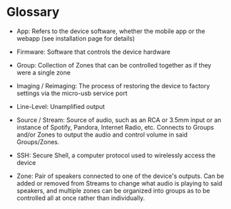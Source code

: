 # Glossary

- App: Refers to the device software, whether the mobile app or the webapp (see installation page for details)

- Firmware: Software that controls the device hardware

- Group: Collection of Zones that can be controlled together as if they were a single zone

- Imaging / Reimaging: The process of restoring the device to factory settings via the micro-usb service port

- Line-Level: Unamplified output

- Source / Stream: Source of audio, such as an RCA or 3.5mm input or an instance of Spotify, Pandora, Internet Radio, etc. Connects to Groups and/or Zones to output the audio and control volume in said Groups/Zones.

- SSH: Secure Shell, a computer protocol used to wirelessly access the device

- Zone: Pair of speakers connected to one of the device's outputs. Can be added or removed from Streams to change what audio is playing to said speakers, and multiple zones can be organized into groups as to be controlled all at once rather than individually.
